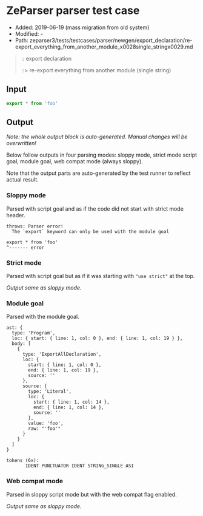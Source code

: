 # ZeParser parser test case

- Added: 2019-06-19 (mass migration from old system)
- Modified: -
- Path: zeparser3/tests/testcases/parser/newgen/export_declaration/re-export_everything_from_another_module_x0028single_stringx0029.md

> :: export declaration
>
> ::> re-export everything from another module (single string)

## Input

`````js
export * from 'foo'
`````

## Output

_Note: the whole output block is auto-generated. Manual changes will be overwritten!_

Below follow outputs in four parsing modes: sloppy mode, strict mode script goal, module goal, web compat mode (always sloppy).

Note that the output parts are auto-generated by the test runner to reflect actual result.

### Sloppy mode

Parsed with script goal and as if the code did not start with strict mode header.

`````
throws: Parser error!
  The `export` keyword can only be used with the module goal

export * from 'foo'
^------- error
`````

### Strict mode

Parsed with script goal but as if it was starting with `"use strict"` at the top.

_Output same as sloppy mode._

### Module goal

Parsed with the module goal.

`````
ast: {
  type: 'Program',
  loc: { start: { line: 1, col: 0 }, end: { line: 1, col: 19 } },
  body: [
    {
      type: 'ExportAllDeclaration',
      loc: {
        start: { line: 1, col: 0 },
        end: { line: 1, col: 19 },
        source: ''
      },
      source: {
        type: 'Literal',
        loc: {
          start: { line: 1, col: 14 },
          end: { line: 1, col: 14 },
          source: ''
        },
        value: 'foo',
        raw: "'foo'"
      }
    }
  ]
}

tokens (6x):
       IDENT PUNCTUATOR IDENT STRING_SINGLE ASI
`````


### Web compat mode

Parsed in sloppy script mode but with the web compat flag enabled.

_Output same as sloppy mode._

